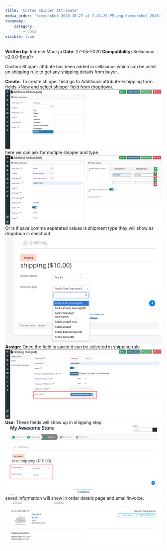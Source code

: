 ```yaml
---
title: 'Custom Shipper Attribute'
media_order: 'Screenshot 2020-10-27 at 7.43.29 PM.png,Screenshot 2020-10-27 at 7.46.03 PM.png,Screenshot 2020-10-27 at 7.48.03 PM.png,Screenshot 2020-10-27 at 7.50.33 PM.png,Screenshot 2020-10-27 at 7.51.50 PM.png,Screenshot 2021-02-13 at 12.44.59 PM.png'
taxonomy:
    category:
        - docs
visible: true
---
```


**Written by:** Indresh Maurya
**Date:** 27-05-2020
**Compatibility:** Sellacious v2.0.0-Beta1+

Custom Shipper attibute has been added in sellacious which can be used un shipping rule to get any shipping details from buyer.

**Create:** To create shipper field go to Additional attribute->shipping form fields->New and select shipper field from dropdown.
![](Screenshot%202020-10-27%20at%207.43.29%20PM.png)
here we can ask for mutiple shipper and type 
![](Screenshot%202020-10-27%20at%207.46.03%20PM.png)
Or is if save comma separated values is shipment type they will show as dropdoun is chechout
![](Screenshot%202021-02-13%20at%2012.44.59%20PM.png)
**Assign:** Once the field is saved it can be selected in shipping rule
![](Screenshot%202020-10-27%20at%207.48.03%20PM.png)
**Use:** These fields will show up in shipping step 
![](Screenshot%202020-10-27%20at%207.50.33%20PM.png)
saved information will show in order details page and email/invoice.
![](Screenshot%202020-10-27%20at%207.51.50%20PM.png)
